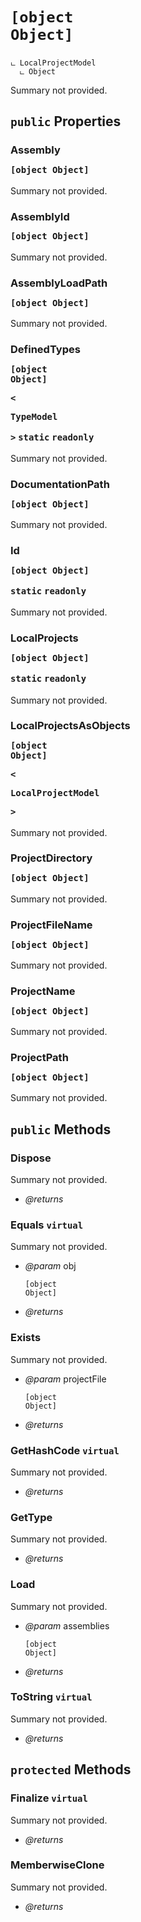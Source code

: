 # <code><p title="undefined">[object Object]</p></code>

```
ட LocalProjectModel
  ட Object
```

Summary not provided.

## `public` Properties

### Assembly <code><p title="undefined">[object Object]</p></code>

Summary not provided.

### AssemblyId <code><p title="undefined">[object Object]</p></code>

Summary not provided.

### AssemblyLoadPath <code><p title="undefined">[object Object]</p></code>

Summary not provided.

### DefinedTypes <code><p title="undefined">[object Object]</p><<p title="undefined">TypeModel</p>></code> `static` `readonly`

Summary not provided.

### DocumentationPath <code><p title="undefined">[object Object]</p></code>

Summary not provided.

### Id <code><p title="undefined">[object Object]</p></code> `static` `readonly`

Summary not provided.

### LocalProjects <code><p title="undefined">[object Object]</p></code> `static` `readonly`

Summary not provided.

### LocalProjectsAsObjects <code><p title="undefined">[object Object]</p><<p title="undefined">LocalProjectModel</p>></code>

Summary not provided.

### ProjectDirectory <code><p title="undefined">[object Object]</p></code>

Summary not provided.

### ProjectFileName <code><p title="undefined">[object Object]</p></code>

Summary not provided.

### ProjectName <code><p title="undefined">[object Object]</p></code>

Summary not provided.

### ProjectPath <code><p title="undefined">[object Object]</p></code>

Summary not provided.



## `public` Methods

### Dispose

Summary not provided.

- *@returns* 

### Equals `virtual`

Summary not provided.

- *@param* obj <code><p title="undefined">[object Object]</p></code>

- *@returns* 

### Exists

Summary not provided.

- *@param* projectFile <code><p title="undefined">[object Object]</p></code>

- *@returns* 

### GetHashCode `virtual`

Summary not provided.

- *@returns* 

### GetType

Summary not provided.

- *@returns* 

### Load

Summary not provided.

- *@param* assemblies <code><p title="undefined">[object Object]</p></code>

- *@returns* 

### ToString `virtual`

Summary not provided.

- *@returns* 

## `protected` Methods

### Finalize `virtual`

Summary not provided.

- *@returns* 

### MemberwiseClone

Summary not provided.

- *@returns* 